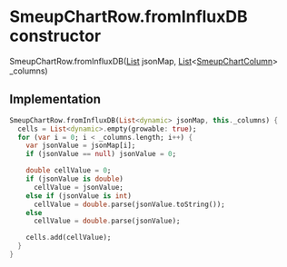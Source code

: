 


# SmeupChartRow.fromInfluxDB constructor







SmeupChartRow.fromInfluxDB([List](https://api.flutter.dev/flutter/dart-core/List-class.html) jsonMap, [List](https://api.flutter.dev/flutter/dart-core/List-class.html)&lt;[SmeupChartColumn](../../smeup_models_widgets_smeup_chart_column/SmeupChartColumn-class.md)> _columns)





## Implementation

```dart
SmeupChartRow.fromInfluxDB(List<dynamic> jsonMap, this._columns) {
  cells = List<dynamic>.empty(growable: true);
  for (var i = 0; i < _columns.length; i++) {
    var jsonValue = jsonMap[i];
    if (jsonValue == null) jsonValue = 0;

    double cellValue = 0;
    if (jsonValue is double)
      cellValue = jsonValue;
    else if (jsonValue is int)
      cellValue = double.parse(jsonValue.toString());
    else
      cellValue = double.parse(jsonValue);

    cells.add(cellValue);
  }
}
```







